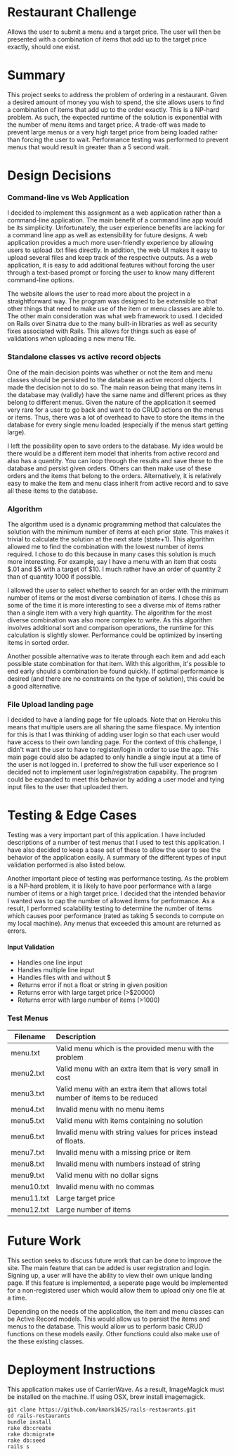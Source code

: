 # Restaurant Challenge
Allows the user to submit a menu and a target price. The user will then be presented with a combination of items that add up to the target price exactly, should one exist.

# Summary
This project seeks to address the problem of ordering in a restaurant. Given a desired amount of money you wish to spend, the site allows users to find a combination of items that add up to the order exactly. This is a NP-hard problem. As such, the expected runtime of the solution is exponential with the number of menu items and target price. A trade-off was made to prevent large menus or a very high target price from being loaded rather than forcing the user to wait. Performance testing was performed to prevent menus that would result in greater than a 5 second wait.

# Design Decisions
### Command-line vs Web Application
I decided to implement this assignment as a web application rather than a command-line application. The main benefit of a command line app would be its simplicity. Unfortunately, the user experience benefits are lacking for a command line app as well as extensibility for future designs. A web application provides a much more user-friendly experience by allowing users to upload .txt files directly. In addition, the web UI makes it easy to upload several files and keep track of the respective outputs. As a web application, it is easy to add additional features without forcing the user through a text-based prompt or forcing the user to know many different command-line options.

The website allows the user to read more about the project in a straightforward way. The program was designed to be extensible so that other things that need to make use of the item or menu classes are able to. The other main consideration was what web framework to used. I decided on Rails over Sinatra due to the many built-in libraries as well as security fixes associated with Rails. This allows for things such as ease of validations when uploading a new menu file.

### Standalone classes vs active record objects
One of the main decision points was whether or not the item and menu classes should be persisted to the database as active record objects. I made the decision not to do so. The main reason being that many items in the database may (validly) have the same name and different prices as they belong to different menus. Given the nature of the application it seemed very rare for a user to go back and want to do CRUD actions on the menus or items. Thus, there was a lot of overhead to have to store the items in the database for every single menu loaded (especially if the menus start getting large).

I left the possibility open to save orders to the database. My idea would be there would be a different item model that inherits from active record and also has a quantity. You can loop through the results and save these to the database and persist given orders. Others can then make use of these orders and the items that belong to the orders. Alternatively, it is relatively easy to make the item and menu class inherit from active record and to save all these items to the database.

### Algorithm
The algorithm used is a dynamic programming method that calculates the solution with the minimum number of items at each prior state. This makes it trivial to calculate the solution at the next state (state+1). This algorithm allowed me to find the combination with the lowest number of items required. I chose to do this because in many cases this solution is much more interesting. For example, say I have a menu with an item that costs $.01 and $5 with a target of $10. I much rather have an order of quantity 2 than of quantity 1000 if possible.

I allowed the user to select whether to search for an order with the minimum number of items or the most diverse combination of items. I chose this as some of the time it is more interesting to see a diverse mix of items rather than a single item with a very high quantity. The algorithm for the most diverse combination was also more complex to write. As this algorithm involves additional sort and comparison operations, the runtime for this calculation is slightly slower. Performance could be optimized by inserting items in sorted order.

Another possible alternative was to iterate through each item and add each possible state combination for that item. With this algorithm, it's possible to end early should a combination be found quickly. If optimal performance is desired (and there are no constraints on the type of solution), this could be a good alternative.

### File Upload landing page
I decided to have a landing page for file uploads. Note that on Heroku this means that multiple users are all sharing the same filespace. My intention for this is that I was thinking of adding user login so that each user would have access to their own landing page. For the context of this challenge, I didn't want the user to have to register/login in order to use the app. This main page could also be adapted to only handle a single input at a time of the user is not logged in. I preferred to show the full user experience so I decided not to implement user login/registration capability. The program could be expanded to meet this behavior by adding a user model and tying input files to the user that uploaded them.

# Testing & Edge Cases
Testing was a very important part of this application. I have included descriptions of a number of test menus that I used to test this application. I have also decided to keep a base set of these to allow the user to see the behavior of the application easily. A summary of the different types of input validation performed is also listed below.

Another important piece of testing was performance testing. As the problem is a NP-hard problem, it is likely to have poor performance with a large number of items or a high target price. I decided that the intended behavior I wanted was to cap the number of allowed items for performance. As a result, I performed scalability testing to determine the number of items which causes poor performance (rated as taking 5 seconds to compute on my local machine). Any menus that exceeded this amount are returned as errors.

#### Input Validation
* Handles one line input
* Handles multiple line input
* Handles files with and without $
* Returns error if not a float or string in given position
* Returns error with large target price (>$20000)
* Returns error with large number of items (>1000)

### Test Menus

| Filename | Description |
| ------------ | :----------------- |
| menu.txt | Valid menu which is the provided menu with the problem |
| menu2.txt | Valid menu with an extra item that is very small in cost |
| menu3.txt | Valid menu with an extra item that allows total number of items to be reduced |
| menu4.txt | Invalid menu with no menu items |
| menu5.txt | Valid menu with items containing no solution |
| menu6.txt | Invalid menu with string values for prices instead of floats. |
| menu7.txt | Invalid menu with a missing price or item |
| menu8.txt | Invalid menu with numbers instead of string |
| menu9.txt | Valid menu with no dollar signs |
| menu10.txt | Invalid menu with no commas |
| menu11.txt | Large target price |
| menu12.txt | Large number of items |

# Future Work
This section seeks to discuss future work that can be done to improve the site. The main feature that can be added is user registration and login. Signing up, a user will have the ability to view their own unique landing page. If this feature is implemented, a seperate page would be implemented for a non-registered user which would allow them to upload only one file at a time.

Depending on the needs of the application, the item and menu classes can be Active Record models. This would allow us to persist the items and menus to the database. This would allow us to perform basic CRUD functions on these models easily. Other functions could also make use of the these existing classes.

# Deployment Instructions
This application makes use of CarrierWave. As a result, ImageMagick must be installed on the machine. If using OSX, brew install imagemagick.

```
git clone https://github.com/kmark1625/rails-restaurants.git
cd rails-restaurants
bundle install
rake db:create
rake db:migrate
rake db:seed
rails s
```


